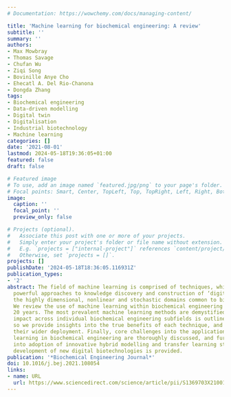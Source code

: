 ```yaml
---
# Documentation: https://wowchemy.com/docs/managing-content/

title: 'Machine learning for biochemical engineering: A review'
subtitle: ''
summary: ''
authors:
- Max Mowbray
- Thomas Savage
- Chufan Wu
- Ziqi Song
- Bovinille Anye Cho
- Ehecatl A. Del Rio-Chanona
- Dongda Zhang
tags:
- Biochemical engineering
- Data-driven modelling
- Digital twin
- Digitalisation
- Industrial biotechnology
- Machine learning
categories: []
date: '2021-08-01'
lastmod: 2024-05-18T19:36:05+01:00
featured: false
draft: false

# Featured image
# To use, add an image named `featured.jpg/png` to your page's folder.
# Focal points: Smart, Center, TopLeft, Top, TopRight, Left, Right, BottomLeft, Bottom, BottomRight.
image:
  caption: ''
  focal_point: ''
  preview_only: false

# Projects (optional).
#   Associate this post with one or more of your projects.
#   Simply enter your project's folder or file name without extension.
#   E.g. `projects = ["internal-project"]` references `content/project/deep-learning/index.md`.
#   Otherwise, set `projects = []`.
projects: []
publishDate: '2024-05-18T18:36:05.116931Z'
publication_types:
- '2'
abstract: The field of machine learning is comprised of techniques, which have proven
  powerful approaches to knowledge discovery and construction of ‘digital twins’ in
  the highly dimensional, nonlinear and stochastic domains common to biochemical engineering.
  We review the use of machine learning within biochemical engineering over the last
  20 years. The most prevalent machine learning methods are demystified, and their
  impact across individual biochemical engineering subfields is outlined. In doing
  so we provide insights into the true benefits of each technique, and obstacles for
  their wider deployment. Finally, core challenges into the application of machine
  learning in biochemical engineering are thoroughly discussed, and further insight
  into adoption of innovative hybrid modelling and transfer learning strategies for
  development of new digital biotechnologies is provided.
publication: '*Biochemical Engineering Journal*'
doi: 10.1016/j.bej.2021.108054
links:
- name: URL
  url: https://www.sciencedirect.com/science/article/pii/S1369703X21001303
---
```

